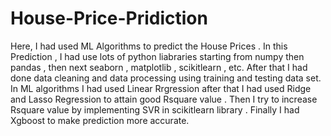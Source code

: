 # House-Price-Pridiction
Here, I had used ML Algorithms to predict the House Prices .
In this Prediction , I had use lots of python liabraries starting from numpy then pandas , then next seaborn , matplotlib , scikitlearn , etc.
After that I had done data cleaning and data processing using training and testing data set.
In ML algorithms I had used Linear Rrgression after that I had used Ridge and Lasso Regression to attain good Rsquare value .
Then I try to increase Rsquare value by implementing SVR in scikitlearn library .
Finally I had Xgboost to make prediction more accurate. 
